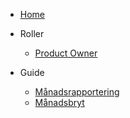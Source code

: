 <!-- Menu -->

- [Home](/)

- Roller

  - [Product Owner](product-owner.md)

- Guide

  - [Månadsrapportering](manadsrapportering.md)
  - [Månadsbryt](manadsbryt.md)
